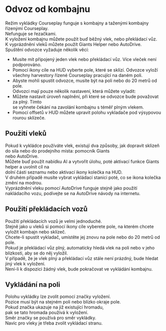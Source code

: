 # Odvoz od kombajnu

  
Režim vykládky Courseplay funguje s kombajny a taženými kombajny řízenými Courseplay.  
Nefunguje se řezačkami.  
K vyložení kombajnu můžete použít buď běžný vlek, nebo překládací vůz.  
K vyprázdnění vleků můžete použít Giants Helper nebo AutoDrive.  
Spuštění odvozce vyžaduje několik věcí:  
- Musíte mít připojený jeden vlek nebo překládací vůz. Více vleček není podporováno.  
- Pomocí ikony cíle na HUD vyberte pole, které se sklízí. Odvozce vyloží všechny harvestory řízené Courseplay pracující na daném poli.  
- Abyste mohli spustit odvozce, musíte být na poli nebo do 20 metrů od pole.  
Odvozci mají pouze několik nastavení, která můžete vyladit:  
- Můžete nastavit úroveň naplnění, při které se odvozce bude považovat za plný. Tímto   
se vyhnete čekání na zavolání kombajnu s téměř plným vlekem.  
- Pomocí offsetů v HUD můžete upravit polohu vykladače pod výsypovou rourou sklízeče.  


## Použití vleků
  
Pokud k vykládce používáte vlek, existují dva způsoby, jak dopravit sklizeň do sila nebo do prodejního místa: pomocník Giants  
nebo AutoDrive.  
Můžete buď použít nabídku AI a vytvořit úlohu, poté aktivací funkce Giants helper a uvolnit cíl na  
dolní části seznamu nebo aktivací ikony kolečka na HUD.  
V druhém případě musíte vybrat vykládací stanici poté, co se ikona kolečka změní na modrou.  
Vyprázdnění vleku pomocí AutoDrive funguje stejně jako použití nakládacího vozu, podívejte se na AutoDrive návody na internetu.  


## Použití překládacích vozů
  
Použití překládacích vozů je velmi jednoduché.  
Stejně jako u vleků si pomocí ikony cíle vyberete pole, na kterém chcete vyložit kombajn nebo sklízeč.  
Chcete-li spustit vykladač, umístěte jej znovu na pole nebo do 20 metrů od pole.  
Pokud je překládací vůz plný, automaticky hledá vlek na poli nebo v jeho blízkosti, aby se do něj vyložil.  
V případě, že je vlek plný a překládací vůz stále není prázdný, bude hledat jiný vlek k vyložení.  
Není-li k dispozici žádný vlek, bude pokračovat ve vykládání kombajnu.  


## Vykládání na poli
  
Polohu vykládky lze zvolit pomocí značky vyložení.  
Pozice musí být na stejném poli nebo blízko okraje pole.  
Pokud značka ukazuje na již existující hromadu,  
pak se tato hromada používá k vyložení.  
Směr značky se používá pro směr vykládky.  
Navíc pro vleky je třeba zvolit vykládací stranu.  


